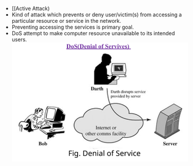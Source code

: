 - [[Active Attack)
- Kind of attack which prevents or deny user/victim(s) from accessing a particular resource or service in the network.
- Preventing accessing the services is primary goal.
- DoS attempt to make computer resource unavailable to its intended users.
 ![](../Images/Pasted%20image%2020230513012423.png)
